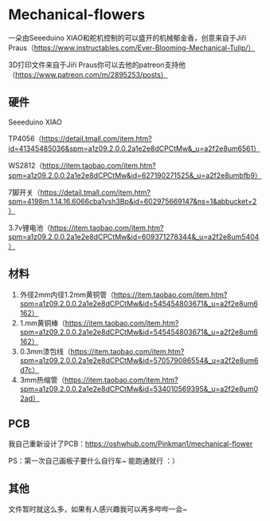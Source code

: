 # Mechanical-flowers

一朵由Seeeduino XIAO和舵机控制的可以盛开的机械郁金香，创意来自于Jiří Praus（https://www.instructables.com/Ever-Blooming-Mechanical-Tulip/）

3D打印文件来自于Jiří Praus你可以去他的patreon支持他（https://www.patreon.com/m/2895253/posts）

## 硬件
Seeeduino XIAO

TP4056（https://detail.tmall.com/item.htm?id=41345485036&spm=a1z09.2.0.0.2a1e2e8dCPCtMw&_u=a2f2e8um6561）

WS2812（https://item.taobao.com/item.htm?spm=a1z09.2.0.0.2a1e2e8dCPCtMw&id=627190271525&_u=a2f2e8umbfb9）

7脚开关（https://detail.tmall.com/item.htm?spm=4198m.1.14.16.6066cba1vsh3Bp&id=602975669147&ns=1&abbucket=2）

3.7v锂电池（https://item.taobao.com/item.htm?spm=a1z09.2.0.0.2a1e2e8dCPCtMw&id=609371278344&_u=a2f2e8um5404）


## 材料

1. 外径2mm内径1.2mm黄铜管（https://item.taobao.com/item.htm?spm=a1z09.2.0.0.2a1e2e8dCPCtMw&id=545454803671&_u=a2f2e8um6162）
3. 1.mm黄铜棒（https://item.taobao.com/item.htm?spm=a1z09.2.0.0.2a1e2e8dCPCtMw&id=545454803671&_u=a2f2e8um6162）
4. 0.3mm漆包线（https://item.taobao.com/item.htm?spm=a1z09.2.0.0.2a1e2e8dCPCtMw&id=570579086554&_u=a2f2e8um6d7c）
5. 3mm热缩管（https://item.taobao.com/item.htm?spm=a1z09.2.0.0.2a1e2e8dCPCtMw&id=534010569395&_u=a2f2e8um02ad）

## PCB
我自己重新设计了PCB：https://oshwhub.com/Pinkman1/mechanical-flower

PS：第一次自己画板子要什么自行车~  能跑通就行 ：）

## 其他

文件暂时就这么多，如果有人感兴趣我可以再多哔哔一会~
